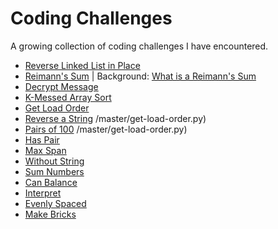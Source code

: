 # Coding Challenges

A growing collection of coding challenges I have encountered.

  - [Reverse Linked List in Place](https://github.com/njgupta23/Coding-Challenges/blob/master/rev-llist-in-place.py)
  - [Reimann's Sum](https://github.com/njgupta23/Coding-Challenges/blob/master/reimanns-sum.py) | Background: [What is a Reimann's Sum](https://en.wikipedia.org/wiki/Riemann_sum)
  - [Decrypt Message](https://github.com/njgupta23/Coding-Challenges/blob/master/decrypt-msg.py)
  - [K-Messed Array Sort](https://github.com/njgupta23/Coding-Challenges/blob/master/k-messed-array-sort.py)
  - [Get Load Order](https://github.com/njgupta23/Coding-Challenges/blob/master/get-load-order.py)
  - [Reverse a String](https://github.com/njgupta23/Coding-Challenges/blob/master/rev-str.py)
  /master/get-load-order.py)
  - [Pairs of 100](https://github.com/njgupta23/Coding-Challenges/blob/master/pairs-of-100.py)
  /master/get-load-order.py)
  - [Has Pair](https://github.com/njgupta23/Coding-Challenges/blob/master/has-pair.py)
  - [Max Span](https://github.com/njgupta23/Coding-Challenges/blob/master/max-span.py)
  - [Without String](https://github.com/njgupta23/Coding-Challenges/blob/master/without-str.py)
  - [Sum Numbers](https://github.com/njgupta23/Coding-Challenges/blob/master/sum-nums.py)
  - [Can Balance](https://github.com/njgupta23/Coding-Challenges/blob/master/can-balance.py)
  - [Interpret](https://github.com/njgupta23/Coding-Challenges/blob/master/interpret.py)
  - [Evenly Spaced](https://github.com/njgupta23/Coding-Challenges/blob/master/evenly-spaced.py)
  - [Make Bricks](https://github.com/njgupta23/Coding-Challenges/blob/master/make-bricks.py)